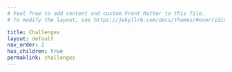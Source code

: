 ```yaml
---
# Feel free to add content and custom Front Matter to this file.
# To modify the layout, see https://jekyllrb.com/docs/themes/#overriding-theme-defaults

title: Challenges
layout: default
nav_order: 2
has_children: true
permaklink: challenges
---
```


